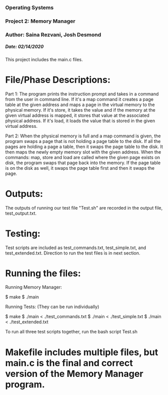 ### Operating Systems
### Project 2: Memory Manager
### Author: Saina Rezvani, Josh Desmond
##### Date: 02/14/2020

This project includes the main.c files.

# File/Phase Descriptions: 

Part 1: 
The program prints the instruction prompt and takes in a command from the user in command line. If it's a map command it creates a page table at the given address and maps a page in the virtual memory to the physical memory. If it's store, it takes the value and if the memory at the given virtual address is mapped, it stores that value at the associated physical address. If it's load, it loads the value that is stored in the given virtual address. 

Part 2:
When the physical memory is full and a map command is given, the program swaps a page that is not holding a page table to the disk. If all the pages are holding a page a table, then it swaps the page table to the disk. It then maps the newly empty memory slot with the given address. When the commands: map, store and load are called where the given page exists on disk, the program swaps that page back into the memory. If the page table is on the disk as well, it swaps the page table first and then it swaps the page.


# Outputs:

The outputs of running our test file "Test.sh" are recorded in the output file, test_output.txt.


# Testing:

Test scripts are included as test_commands.txt, test_simple.txt, and test_extended.txt. Direction to run the test files is in next section.


# Running the files:

Running Memory Manager:

$ make
$ ./main


Running Tests: (They can be run individually)

$ make
$ ./main < ./test_commands.txt
$ ./main < ./test_simple.txt
$ ./main < ./test_extended.txt

To run all three test scripts together, run the bash script Test.sh


# Makefile includes multiple files, but main.c is the final and correct version of the Memory Manager program.
